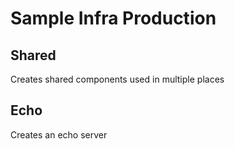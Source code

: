 # Sample Infra Production

## Shared

Creates shared components used in multiple places

## Echo

Creates an echo server